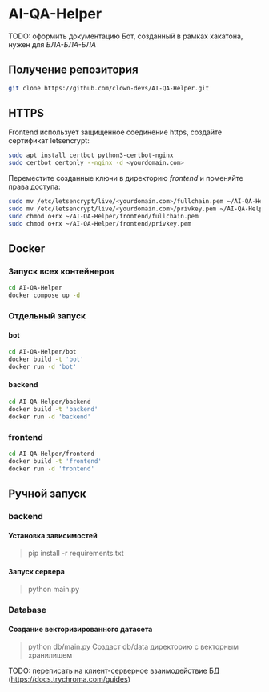 # AI-QA-Helper
TODO: оформить документацию
Бот, созданный в рамках хакатона, нужен для *БЛА-БЛА-БЛА*

## Получение репозитория
```bash
git clone https://github.com/clown-devs/AI-QA-Helper.git
```

## HTTPS
Frontend использует защищенное соединение https, создайте сертификат letsencrypt:
```bash
sudo apt install certbot python3-certbot-nginx
sudo certbot certonly --nginx -d <yourdomain.com>
```

Переместите созданные ключи в директорию *frontend* и поменяйте права доступа:
```bash
sudo mv /etc/letsencrypt/live/<yourdomain.com>/fullchain.pem ~/AI-QA-Helper/frontend/
sudo mv /etc/letsencrypt/live/<yourdomain.com>/privkey.pem ~/AI-QA-Helper/frontend/
sudo chmod o+rx ~/AI-QA-Helper/frontend/fullchain.pem
sudo chmod o+rx ~/AI-QA-Helper/frontend/privkey.pem
```

## Docker
### Запуск всех контейнеров
```bash
cd AI-QA-Helper
docker compose up -d
```
### Отдельный запуск
#### bot
```bash
cd AI-QA-Helper/bot
docker build -t 'bot'
docker run -d 'bot'
```
#### backend
```bash
cd AI-QA-Helper/backend
docker build -t 'backend'
docker run -d 'backend'
```
### frontend
```bash
cd AI-QA-Helper/frontend
docker build -t 'frontend'
docker run -d 'frontend'
```


## Ручной запуск

### backend

#### Установка зависимостей
> pip install -r requirements.txt

#### Запуск сервера
> python main.py

### Database

#### Создание векторизированного датасета
> python db/main.py
Создаст db/data директорию с векторным хранилищем

TODO: переписать на клиент-серверное взаимодействие БД (https://docs.trychroma.com/guides)